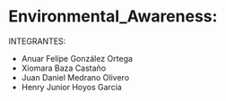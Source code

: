 # Environmental_Awareness:

 INTEGRANTES:
  - Anuar Felípe González Ortega
  - Xiomara Baza Castaño
  - Juan Daniel Medrano Olivero
  - Henry Junior Hoyos Garcia
